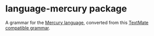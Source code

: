 # language-mercury package

A grammar for the [Mercury language](https://mercurylang.org), converted from
this [TextMate compatible grammar](https://github.com/sebgod/mercury-tmlanguage).
